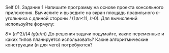 Self 01. Задание 1
Напишите программу на основе проекта консольного приложения. Вычислите и выведите на экран площадь правильного 𝑛-угольника с длиной стороны 𝑙 (1≤𝑛<11, 𝑙>0). Для вычислений используйте формулу:

𝑆=  (𝑛𝑙^2)/(4 𝑡𝑔(𝜋/𝑛))
До решения задачи подумайте, какие переменные и каких типов планируется использовать? Какие алгоритмические конструкции (и для чего) потребуются?
